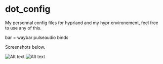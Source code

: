 # dot_config

 My personnal config files for hyprland and my hypr environement,
feel free to use any of this.

bar = waybar
pulseaudio binds

Screenshots below.

![Alt text](/dot_config/blob/main/2025-01-27-132617_hyprshot.png?raw=true "Optional Title")
![Alt text](dot_config/blob/main/2025-01-27-071304_hyprshot.png?raw=true "Optional Title")
